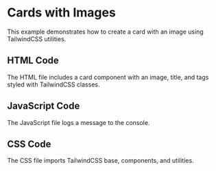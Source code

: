 # Cards with Images

This example demonstrates how to create a card with an image using TailwindCSS utilities.

## HTML Code
The HTML file includes a card component with an image, title, and tags styled with TailwindCSS classes.

## JavaScript Code
The JavaScript file logs a message to the console.

## CSS Code
The CSS file imports TailwindCSS base, components, and utilities.